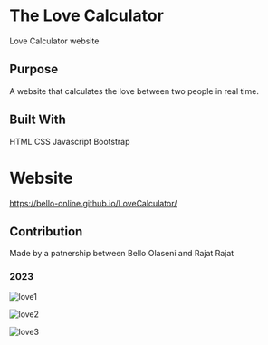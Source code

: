 # The Love Calculator
Love Calculator website

## Purpose
A website that calculates the love between two people in real time.

## Built With
HTML
CSS
Javascript
Bootstrap

# Website
https://bello-online.github.io/LoveCalculator/

## Contribution
Made by a patnership between Bello Olaseni and Rajat Rajat

### 2023

![love1](https://github.com/Bello-online/LoveCalculator/assets/78232648/7480bc07-4433-4c99-b2ef-fb09b6547433)


![love2](https://github.com/Bello-online/LoveCalculator/assets/78232648/1c60b510-b065-474a-9a16-c2d5ff8bbb2b)


![love3](https://github.com/Bello-online/LoveCalculator/assets/78232648/05fb6230-37ce-448d-a0a7-2a07727ddf96)

